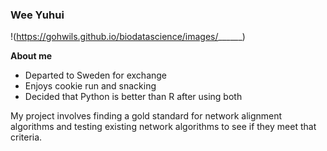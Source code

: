 ### Wee Yuhui

!<file>(https://gohwils.github.io/biodatascience/images/______)


**About me**

- Departed to Sweden for exchange
- Enjoys cookie run and snacking
- Decided that Python is better than R after using both 


My project involves finding a gold standard for network alignment algorithms and testing existing network algorithms to see if they meet that criteria. 
